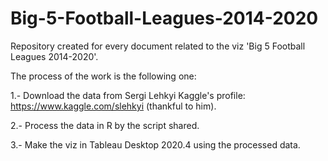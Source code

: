 # Big-5-Football-Leagues-2014-2020
Repository created for every document related to the viz 'Big 5 Football Leagues 2014-2020'.

The process of the work is the following one:

1.- Download the data from Sergi Lehkyi Kaggle's profile: https://www.kaggle.com/slehkyi (thankful to him).

2.- Process the data in R by the script shared.

3.- Make the viz in Tableau Desktop 2020.4 using the processed data.
